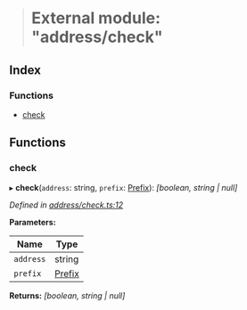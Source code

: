 > # External module: "address/check"

## Index

### Functions

* [check](_address_check_.md#check)

## Functions

###  check

▸ **check**(`address`: string, `prefix`: [Prefix](_address_types_.md#prefix)): *[boolean, string | null]*

*Defined in [address/check.ts:12](https://github.com/polkadot-js/common/blob/de7e9f8/packages/util-crypto/src/address/check.ts#L12)*

**Parameters:**

Name | Type |
------ | ------ |
`address` | string |
`prefix` | [Prefix](_address_types_.md#prefix) |

**Returns:** *[boolean, string | null]*
